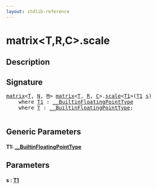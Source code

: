 ```yaml
---
layout: stdlib-reference
---
```


# matrix\<T,R,C\>\.scale

## Description





## Signature 

<pre>
<a href="../types/matrix/index" class="code_type">matrix</a>&lt;<a href="" class="code_type">T</a>, <a href="../types/matrix/index#decl-N" class="code_var">N</a>, <a href="../types/matrix/index#decl-M" class="code_var">M</a>&gt; <a href="../types/matrix/index" class="code_type">matrix</a>&lt;<a href="" class="code_type">T</a>, <a href="../types/matrix/index#decl-R" class="code_var">R</a>, <a href="../types/matrix/index#decl-C" class="code_var">C</a>&gt;.<a href="scale">scale</a>&lt;<a href="scale#typeparam-T1" class="code_type">T1</a>&gt;(<a href="scale#typeparam-T1" class="code_type">T1</a> <a href="scale#decl-s" class="code_param">s</a>)
    <span class='code_keyword'>where</span> <a href="scale#typeparam-T1" class="code_type">T1</a> : <a href="../interfaces/0_builtinfloatingpointtype-029hm/index" class="code_type">__BuiltinFloatingPointType</a>
    <span class='code_keyword'>where</span> <a href="" class="code_type">T</a> : <a href="../interfaces/0_builtinfloatingpointtype-029hm/index" class="code_type">__BuiltinFloatingPointType</a>;

</pre>

## Generic Parameters

####  <a id="typeparam-T1"></a>T1: [\_\_BuiltinFloatingPointType](../interfaces/0_builtinfloatingpointtype-029hm/index)

## Parameters

####  <a id="decl-s"></a>s  : [T1](scale#typeparam-T1)

